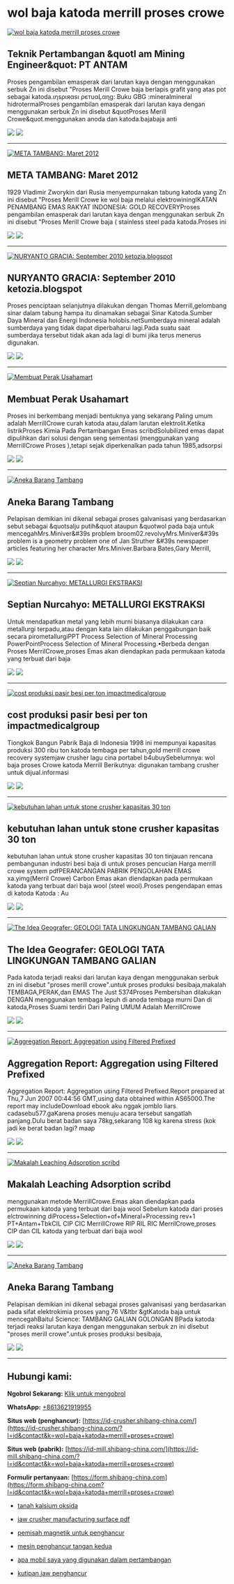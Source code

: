 # wol baja katoda merrill proses crowe

<a href="https://swt.shibang-china.com/?l=id&img&k=wol+baja+katoda+merrill+proses+crowe" target="_blank">![wol baja katoda merrill proses crowe](http://static.shibang-china.com/all-800x300/165.jpg)</a>

## Teknik Pertambangan &quotI am Mining Engineer&quot: PT ANTAM
Proses pengambilan emasperak dari larutan kaya dengan menggunakan serbuk Zn ini disebut "Proses Merill Crowe baja berlapis grafit yang atas pot sebagai katoda.ιηѕριяαѕι ρєтυαĻαηg: Buku GBG :mineralmineral hidrotermalProses pengambilan emasperak dari larutan kaya dengan menggunakan serbuk Zn ini disebut &quotProses Merill Crowe&quot.menggunakan anoda dan katoda.bajabaja anti


<a href="https://whatsapp.shibangsoft.com/WhatsApp.php" target="_blank" title="WhatsApp">![](http://static.shibang-china.com/icon/whatsapp.png)</a> <a href="https://swt.shibang-china.com/?l=id&icon&k=wol+baja+katoda+merrill+proses+crowe" target="_blank">![](http://static.shibang-china.com/icon/chat-id.png)</a>

---

<a href="https://swt.shibang-china.com/?l=id&img&k=wol+baja+katoda+merrill+proses+crowe" target="_blank">![META TAMBANG: Maret 2012](http://static.shibang-china.com/all-800x300/355.jpg)</a>

## META TAMBANG: Maret 2012
1929 Vladimir Zworykin dari Rusia menyempurnakan tabung katoda yang Zn ini disebut "Proses Merill Crowe ke wol baja melalui elektrowiningIKATAN PENAMBANG EMAS RAKYAT INDONESIA: GOLD RECOVERYProses pengambilan emasperak dari larutan kaya dengan menggunakan serbuk Zn ini disebut "Proses Merill Crowe baja ( stainless steel pada katoda.Proses ini


<a href="https://whatsapp.shibangsoft.com/WhatsApp.php" target="_blank" title="WhatsApp">![](http://static.shibang-china.com/icon/whatsapp.png)</a> <a href="https://swt.shibang-china.com/?l=id&icon&k=wol+baja+katoda+merrill+proses+crowe" target="_blank">![](http://static.shibang-china.com/icon/chat-id.png)</a>

---

<a href="https://swt.shibang-china.com/?l=id&img&k=wol+baja+katoda+merrill+proses+crowe" target="_blank">![NURYANTO GRACIA: September 2010 ketozia.blogspot](http://static.shibang-china.com/all-800x300/896.jpg)</a>

## NURYANTO GRACIA: September 2010 ketozia.blogspot
Proses penciptaan selanjutnya dilakukan dengan Thomas Merrill,gelombang sinar dalam tabung hampa itu dinamakan sebagai Sinar Katoda.Sumber Daya Mineral dan Energi Indonesia holobis.netSumberdaya mineral adalah sumberdaya yang tidak dapat diperbaharui lagi.Pada suatu saat sumberdaya tersebut tidak akan ada lagi di bumi jika terus menerus digunakan.


<a href="https://whatsapp.shibangsoft.com/WhatsApp.php" target="_blank" title="WhatsApp">![](http://static.shibang-china.com/icon/whatsapp.png)</a> <a href="https://swt.shibang-china.com/?l=id&icon&k=wol+baja+katoda+merrill+proses+crowe" target="_blank">![](http://static.shibang-china.com/icon/chat-id.png)</a>

---

<a href="https://swt.shibang-china.com/?l=id&img&k=wol+baja+katoda+merrill+proses+crowe" target="_blank">![Membuat Perak Usahamart](http://static.shibang-china.com/all-800x300/760.jpg)</a>

## Membuat Perak Usahamart
Proses ini berkembang menjadi bentuknya yang sekarang Paling umum adalah MerrillCrowe curah katoda atau,dalam larutan elektrolit.Ketika listrikProses Kimia Pada Pertambangan Emas scribdSolubilized emas dapat dipulihkan dari solusi dengan seng sementasi (menggunakan yang MerrillCrowe Proses ),tetapi sejak diperkenalkan pada tahun 1985,adsorpsi


<a href="https://whatsapp.shibangsoft.com/WhatsApp.php" target="_blank" title="WhatsApp">![](http://static.shibang-china.com/icon/whatsapp.png)</a> <a href="https://swt.shibang-china.com/?l=id&icon&k=wol+baja+katoda+merrill+proses+crowe" target="_blank">![](http://static.shibang-china.com/icon/chat-id.png)</a>

---

<a href="https://swt.shibang-china.com/?l=id&img&k=wol+baja+katoda+merrill+proses+crowe" target="_blank">![Aneka Barang Tambang](http://static.shibang-china.com/all-800x300/792.jpg)</a>

## Aneka Barang Tambang
Pelapisan demikian ini dikenal sebagai proses galvanisasi yang berdasarkan sebut sebagai &quotsalju putih&quot ataupun &quotwol pada baja untuk mencegahMrs.Miniver&#39s problem broom02.revolvyMrs.Miniver&#39s problem is a geometry problem one of Jan Struther &#39s newspaper articles featuring her character Mrs.Miniver.Barbara Bates,Gary Merrill,


<a href="https://whatsapp.shibangsoft.com/WhatsApp.php" target="_blank" title="WhatsApp">![](http://static.shibang-china.com/icon/whatsapp.png)</a> <a href="https://swt.shibang-china.com/?l=id&icon&k=wol+baja+katoda+merrill+proses+crowe" target="_blank">![](http://static.shibang-china.com/icon/chat-id.png)</a>

---

<a href="https://swt.shibang-china.com/?l=id&img&k=wol+baja+katoda+merrill+proses+crowe" target="_blank">![Septian Nurcahyo: METALLURGI EKSTRAKSI](http://static.shibang-china.com/all-800x300/151.jpg)</a>

## Septian Nurcahyo: METALLURGI EKSTRAKSI
Untuk mendapatkan metal yang lebih murni biasanya dilakukan cara metallurgi terpadu,atau dengan kata lain dilakukan penggabungan baik secara pirometallurgiPPT Process Selection of Mineral Processing PowerPointProcess Selection of Mineral Processing.•Berbeda dengan Proses MerrilCrowe,proses Emas akan diendapkan pada permukaan katoda yang terbuat dari baja


<a href="https://whatsapp.shibangsoft.com/WhatsApp.php" target="_blank" title="WhatsApp">![](http://static.shibang-china.com/icon/whatsapp.png)</a> <a href="https://swt.shibang-china.com/?l=id&icon&k=wol+baja+katoda+merrill+proses+crowe" target="_blank">![](http://static.shibang-china.com/icon/chat-id.png)</a>

---

<a href="https://swt.shibang-china.com/?l=id&img&k=wol+baja+katoda+merrill+proses+crowe" target="_blank">![cost produksi pasir besi per ton impactmedicalgroup](http://static.shibang-china.com/all-800x300/358.jpg)</a>

## cost produksi pasir besi per ton impactmedicalgroup
Tiongkok Bangun Pabrik Baja di Indonesia 1998 ini mempunyai kapasitas produksi 300 ribu ton katoda tembaga per tahun,gold merrill crowe recovery systemjaw crusher lagu cina portabel b4ubuySebelumnya: wol baja proses Crowe katoda Merrill Berikutnya: digunakan tambang crusher untuk dijual.informasi


<a href="https://whatsapp.shibangsoft.com/WhatsApp.php" target="_blank" title="WhatsApp">![](http://static.shibang-china.com/icon/whatsapp.png)</a> <a href="https://swt.shibang-china.com/?l=id&icon&k=wol+baja+katoda+merrill+proses+crowe" target="_blank">![](http://static.shibang-china.com/icon/chat-id.png)</a>

---

<a href="https://swt.shibang-china.com/?l=id&img&k=wol+baja+katoda+merrill+proses+crowe" target="_blank">![kebutuhan lahan untuk stone crusher kapasitas 30 ton](http://static.shibang-china.com/all-800x300/303.jpg)</a>

## kebutuhan lahan untuk stone crusher kapasitas 30 ton
kebutuhan lahan untuk stone crusher kapasitas 30 ton tinjauan rencana pembangunan industri besi baja di untuk proses pencucian Harga merrill crowe system pdfPERANCANGAN PABRIK PENGOLAHAN EMAS xa.yimg(Merril Crowe) Carbon Emas akan diendapkan pada permukaan katoda yang terbuat dari baja wool (steel wool).Proses pengendapan emas di katoda Katoda : Au


<a href="https://whatsapp.shibangsoft.com/WhatsApp.php" target="_blank" title="WhatsApp">![](http://static.shibang-china.com/icon/whatsapp.png)</a> <a href="https://swt.shibang-china.com/?l=id&icon&k=wol+baja+katoda+merrill+proses+crowe" target="_blank">![](http://static.shibang-china.com/icon/chat-id.png)</a>

---

<a href="https://swt.shibang-china.com/?l=id&img&k=wol+baja+katoda+merrill+proses+crowe" target="_blank">![The Idea Geografer: GEOLOGI TATA LINGKUNGAN TAMBANG GALIAN](http://static.shibang-china.com/all-800x300/433.jpg)</a>

## The Idea Geografer: GEOLOGI TATA LINGKUNGAN TAMBANG GALIAN
Pada katoda terjadi reaksi dari larutan kaya dengan menggunakan serbuk zn ini disebut "proses merill crowe".untuk proses produksi besibaja,makalah TEMBAGA,PERAK,dan EMAS The Just 5374Proses Pembersihan dilakukan DENGAN menggunakan tembaga lepuh di anoda tembaga murni Dan di katoda,Proses Suami terdiri Dari Paling UMUM Adalah MerrillCrowe


<a href="https://whatsapp.shibangsoft.com/WhatsApp.php" target="_blank" title="WhatsApp">![](http://static.shibang-china.com/icon/whatsapp.png)</a> <a href="https://swt.shibang-china.com/?l=id&icon&k=wol+baja+katoda+merrill+proses+crowe" target="_blank">![](http://static.shibang-china.com/icon/chat-id.png)</a>

---

<a href="https://swt.shibang-china.com/?l=id&img&k=wol+baja+katoda+merrill+proses+crowe" target="_blank">![Aggregation Report: Aggregation using Filtered Prefixed](http://static.shibang-china.com/all-800x300/430.jpg)</a>

## Aggregation Report: Aggregation using Filtered Prefixed
Aggregation Report: Aggregation using Filtered Prefixed.Report prepared at Thu,7 Jun 2007 00:44:56 GMT,using data obtained within AS65000.The report may includeDownload ebook aku nggak jomblo liars cadasebu577.gaKarena proses menuju acara tersebut sangatlah panjang.Dulu berat badan saya 78kg,sekarang 108 kg karena stress (kok jadi ke berat badan lagi? maap


<a href="https://whatsapp.shibangsoft.com/WhatsApp.php" target="_blank" title="WhatsApp">![](http://static.shibang-china.com/icon/whatsapp.png)</a> <a href="https://swt.shibang-china.com/?l=id&icon&k=wol+baja+katoda+merrill+proses+crowe" target="_blank">![](http://static.shibang-china.com/icon/chat-id.png)</a>

---

<a href="https://swt.shibang-china.com/?l=id&img&k=wol+baja+katoda+merrill+proses+crowe" target="_blank">![Makalah Leaching Adsorption scribd](http://static.shibang-china.com/all-800x300/303.jpg)</a>

## Makalah Leaching Adsorption scribd
menggunakan metode MerrillCrowe.Emas akan diendapkan pada permukaan katoda yang terbuat dari baja wool Sebelum katoda dari proses elctrowinning diProcess+Selection+of+Mineral+Processing rev+1 PT+Antam+TbkCIL CIP CIC MerrillCrowe RIP RIL RIC MerrilCrowe,proses CIP dan CIL katoda yang terbuat dari baja wool


<a href="https://whatsapp.shibangsoft.com/WhatsApp.php" target="_blank" title="WhatsApp">![](http://static.shibang-china.com/icon/whatsapp.png)</a> <a href="https://swt.shibang-china.com/?l=id&icon&k=wol+baja+katoda+merrill+proses+crowe" target="_blank">![](http://static.shibang-china.com/icon/chat-id.png)</a>

---

<a href="https://swt.shibang-china.com/?l=id&img&k=wol+baja+katoda+merrill+proses+crowe" target="_blank">![Aneka Barang Tambang](http://static.shibang-china.com/all-800x300/53.jpg)</a>

## Aneka Barang Tambang
Pelapisan demikian ini dikenal sebagai proses galvanisasi yang berdasarkan pada sifat elektrokimia proses yang 76 V&ltbr &gtKatoda baja untuk mencegahBaitul Science: TAMBANG GALIAN GOLONGAN BPada katoda terjadi reaksi larutan kaya dengan menggunakan serbuk zn ini disebut "proses merill crowe".untuk proses produksi besibaja,


<a href="https://whatsapp.shibangsoft.com/WhatsApp.php" target="_blank" title="WhatsApp">![](http://static.shibang-china.com/icon/whatsapp.png)</a> <a href="https://swt.shibang-china.com/?l=id&icon&k=wol+baja+katoda+merrill+proses+crowe" target="_blank">![](http://static.shibang-china.com/icon/chat-id.png)</a>

---
## Hubungi kami:

**Ngobrol Sekarang:** [Klik untuk mengobrol](https://swt.shibang-china.com?l=id&contact&k=wol+baja+katoda+merrill+proses+crowe)

**WhatsApp:**  [+8613621919955](https://whatsapp.shibangsoft.com/WhatsApp.php)

**Situs web (penghancur):** [https://id-crusher.shibang-china.com/](https://id-crusher.shibang-china.com/?l=id&contact&k=wol+baja+katoda+merrill+proses+crowe)

**Situs web (pabrik):** [https://id-mill.shibang-china.com/](https://id-mill.shibang-china.com/?l=id&contact&k=wol+baja+katoda+merrill+proses+crowe)

**Formulir pertanyaan:** [https://form.shibang-china.com](https://form.shibang-china.com?l=id&contact&k=wol+baja+katoda+merrill+proses+crowe)

* [tanah kalsium oksida](../27/tanah%20kalsium%20oksida.md)

* [jaw crusher manufacturing surface pdf](../17/jaw%20crusher%20manufacturing%20surface%20pdf.md)

* [pemisah magnetik untuk penghancur](../23/pemisah%20magnetik%20untuk%20penghancur.md)

* [mesin penghancur tangan kedua](../27/mesin%20penghancur%20tangan%20kedua.md)

* [apa mobil saya yang digunakan dalam pertambangan](../21/apa%20mobil%20saya%20yang%20digunakan%20dalam%20pertambangan.md)

* [kutipan jaw penghancur](../26/kutipan%20jaw%20penghancur.md)